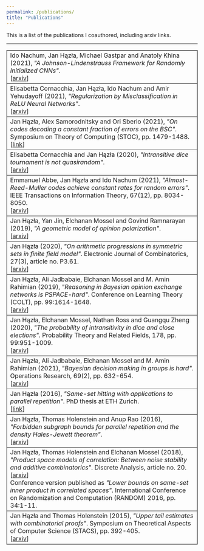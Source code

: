 ```yaml
---
permalink: /publications/
title: "Publications"
---
```


This is a list of the publications I coauthored, including arxiv links.

------------------

<table id="qs_table" border="1">
<tbody>
<tr id="NHGK21" class="entry">
	<td> Ido Nachum, Jan Hązła, Michael Gastpar and Anatoly Khina (2021), <i>"A Johnson-Lindenstrauss Framework for Randomly Initialized CNNs"</i>.
	<br>[<a href="https://arxiv.org/abs/2111.02155" target="_blank">arxiv</a>]
	</td>
</tr>
<tr id="CHNY21" class="entry">
	<td> Elisabetta Cornacchia, Jan Hązła, Ido Nachum and Amir Yehudayoff (2021), <i>"Regularization by Misclassification in ReLU Neural Networks"</i>.
	<br>[<a href="https://arxiv.org/abs/2111.02154" target="_blank">arxiv</a>]
	</td>
</tr>
<tr id="HSS21" class="entry">
	<td> Jan Hązła, Alex Samorodnitsky and Ori Sberlo (2021), <i>"On codes decoding a constant fraction of errors on the BSC"</i>. Symposium on Theory of Computing (STOC), pp. 1479-1488.
	<br>[<a href="https://dl.acm.org/doi/pdf/10.1145/3406325.3451015" target="_blank">link</a>]
	</td>
</tr>
<tr id="CH20" class="entry">
	<td> Elisabetta Cornacchia and Jan Hązła (2020), <i>"Intransitive dice tournament is not quasirandom"</i>.
	<br>[<a href="https://arxiv.org/abs/2011.10067" target="_blank">arxiv</a>]
	</td>
</tr>
<tr id="AHN20" class="entry">
	<td> Emmanuel Abbe, Jan Hązła and Ido Nachum (2021), <i>"Almost-Reed-Muller codes achieve constant rates for random errors"</i>. IEEE Transactions on Information Theory, 67(12), pp. 8034-8050.
	<br>[<a href="https://arxiv.org/abs/2004.09590" target="_blank">arxiv</a>]
	</td>
</tr>
<tr id="HJMR19" class="entry">
	<td> Jan Hązła, Yan Jin, Elchanan Mossel and Govind Ramnarayan (2019), <i>"A geometric model of opinion polarization"</i>.
	<br>[<a href="https://arxiv.org/abs/1910.05274" target="_blank">arxiv</a>]
	</td>
</tr>
<tr id="Haz20" class="entry">
	<td> Jan Hązła (2020), <i>"On arithmetic progressions in symmetric sets in finite field model"</i>. Electronic Journal of Combinatorics, 27(3), article no. P3.61.
	<br>[<a href="https://arxiv.org/abs/1811.09947" target="_blank">arxiv</a>]
	</td>
</tr>
<tr id="HJMR19" class="entry">
	<td> Jan Hązła, Ali Jadbabaie, Elchanan Mossel and M. Amin Rahimian (2019), <i>"Reasoning in Bayesian opinion exchange networks is PSPACE-hard"</i>. Conference on Learning Theory (COLT), pp. 99:1614-1648.
	<br>[<a href="https://arxiv.org/abs/1809.01077" target="_blank">arxiv</a>]
	</td>
</tr>
<tr id="HMRZ20" class="entry">
	<td> Jan Hązła, Elchanan Mossel, Nathan Ross and Guangqu Zheng (2020), <i>"The probability of intransitivity in dice and close elections"</i>. Probability Theory and Related Fields,
	178, pp. 99:951-1009.
	<br>[<a href="https://arxiv.org/abs/1804.00394" target="_blank">arxiv</a>]
	</td>
</tr>
<tr id="HJMR21" class="entry">
	<td> Jan Hązła, Ali Jadbabaie, Elchanan Mossel and M. Amin Rahimian (2021), <i>"Bayesian decision making in groups is hard"</i>. Operations Research, 69(2), pp. 632-654.
	<br>[<a href="https://arxiv.org/abs/1705.04770" target="_blank">arxiv</a>]
	</td>
</tr>
<tr id="Haz16" class="entry">
	<td> Jan Hązła (2016), <i>"Same-set hitting with applications to parallel repetition"</i>.
	PhD thesis at ETH Zurich.
	<br>[<a href="https://doi.org/10.3929/ethz-a-010745283" target="_blank">link</a>]
	</td>
</tr>
<tr id="HHR16" class="entry">
	<td> Jan Hązła, Thomas Holenstein and Anup Rao (2016), <i>"Forbidden subgraph bounds for parallel repetition and the density Hales-Jewett theorem"</i>.
	<br>[<a href="https://arxiv.org/abs/1604.05757" target="_blank">arxiv</a>]
	</td>
</tr>
<tr id="HHM18" class="entry">
	<td> Jan Hązła, Thomas Holenstein and Elchanan Mossel (2018), <i>"Product space models of correlation: Between noise stability and additive combinatorics"</i>. Discrete Analysis, article no. 20.
	<br>[<a href="https://arxiv.org/abs/1509.06191" target="_blank">arxiv</a>]
	<br> Conference version published as <i>"Lower bounds on same-set inner product in correlated spaces"</i>. International Conference on Randomization and Computation (RANDOM) 2016, pp. 34:1-11.	
	</td>
</tr>
<tr id="HH15" class="entry">
	<td> Jan Hązła and Thomas Holenstein (2015), <i>"Upper tail estimates with combinatorial proofs"</i>. Symposium on Theoretical Aspects of Computer Science (STACS), pp. 392-405.
	<br>[<a href="https://arxiv.org/abs/1405.2349" target="_blank">arxiv</a>]
	</td>
</tr>
</tbody>
</table>
